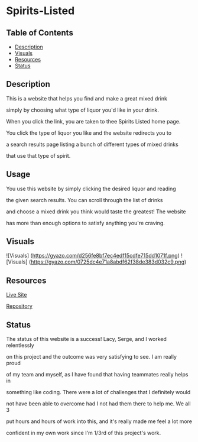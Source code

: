 # Spirits-Listed

## Table of Contents
- [Description](#description)
- [Visuals](#visuals)
- [Resources](#resources)
- [Status](#status)

## Description

This is a website that helps you find and make a great mixed drink 

simply by choosing what type of liquor you'd like in your drink.

When you click the link, you are taken to thee Spirits Listed home page.

You click the type of liquor you like and the website redirects you to 

a search results page listing a bunch of different types of mixed drinks

that use that type of spirit. 

## Usage

You use this website by simply clicking the desired liquor and reading 

the given search results. You can scroll through the list of drinks 

and choose a mixed drink you think would taste the greatest! The website

has more than enough options to satisfy anything you're craving.

## Visuals
![Visuals] (https://gyazo.com/d256fe8bf7ec4edf15cdfe715dd1071f.png)
![Visuals] (https://gyazo.com/0725dc4e71a8abdf62f38de383d032c9.png)

## Resources

[Live Site](https://nicklthompson.github.io/Spirits-Listed/)

[Repository](https://github.com/NickLThompson/Spirits-Listed)

## Status

The status of this website is a success! Lacy, Serge, and I worked relentlessly

on this project and the outcome was very satisfying to see. I am really proud

of my team and myself, as I have found that having teammates really helps in

something like coding. There were a lot of challenges that I definitely would

not have been able to overcome had I not had them there to help me. We all 3

put hours and hours of work into this, and it's really made me feel a lot more 

confident in my own work since I'm 1/3rd of this project's work. 